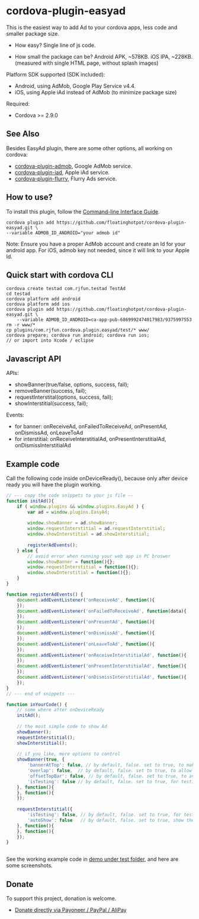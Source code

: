 # cordova-plugin-easyad #

This is the easiest way to add Ad to your cordova apps, less code and smaller package size. 

* How easy? 
Single line of js code.

* How small the package can be? 
Android APK, ~578KB. iOS IPA, ~228KB. (measured with single HTML page, without splash images)

Platform SDK supported (SDK included):
* Android, using AdMob, Google Play Service v4.4.
* iOS, using Apple iAd instead of AdMob (to minimize package size)

Required:
* Cordova >= 2.9.0

## See Also ##
Besides EasyAd plugin, there are some other options, all working on cordova:
* [cordova-plugin-admob](https://github.com/floatinghotpot/cordova-plugin-admob), Google AdMob service. 
* [cordova-plugin-iad](https://github.com/floatinghotpot/cordova-plugin-iad), Apple iAd service. 
* [cordova-plugin-flurry](https://github.com/floatinghotpot/cordova-plugin-flurry), Flurry Ads service.

## How to use? ##
To install this plugin, follow the [Command-line Interface Guide](http://cordova.apache.org/docs/en/edge/guide_cli_index.md.html#The%20Command-line%20Interface).

    cordova plugin add https://github.com/floatinghotpot/cordova-plugin-easyad.git \
    --variable ADMOB_ID_ANDROID="your admob id"

Note: 
Ensure you have a proper AdMob account and create an Id for your android app. For iOS, admob key not needed, since it will link to your Apple Id.

## Quick start with cordova CLI ##
    cordova create testad com.rjfun.testad TestAd
    cd testad
    cordova platform add android
    cordova platform add ios
    cordova plugin add https://github.com/floatinghotpot/cordova-plugin-easyad.git \
    	--variable ADMOB_ID_ANDROID=ca-app-pub-6869992474017983/9375997553
    rm -r www/*
    cp plugins/com.rjfun.cordova.plugin.easyad/test/* www/
    cordova prepare; cordova run android; cordova run ios;
    // or import into Xcode / eclipse

## Javascript API ##

APIs:
- showBanner(true/false, options, success, fail);
- removeBanner(success, fail);
- requestInterstital(options, success, fail);
- showInterstitial(success, fail);

Events: 
- for banner: onReceiveAd, onFailedToReceiveAd, onPresentAd, onDismissAd, onLeaveToAd
- for interstitial: onReceiveInterstitialAd, onPresentInterstitialAd, onDismissInterstitialAd

## Example code ##
Call the following code inside onDeviceReady(), because only after device ready you will have the plugin working.
```javascript
// --- copy the code snippets to your js file --
function initAd(){
	if ( window.plugins && window.plugins.EasyAd ) {
		var ad = window.plugins.EasyAd;
		
		window.showBanner = ad.showBanner;
		window.requestInterstitial = ad.requestInterstitial;
		window.showInterstitial = ad.showInterstitial;
		
		registerAdEvents();
	} else {
		// avoid error when running your web app in PC broswer
		window.showBanner = function(){};
		window.requestInterstitial = function(){};
		window.showInterstitial = function(){};
	}
}

function registerAdEvents() {
	document.addEventListener('onReceiveAd', function(){
	});
	document.addEventListener('onFailedToReceiveAd', function(data){
	});
	document.addEventListener('onPresentAd', function(){
	});
	document.addEventListener('onDismissAd', function(){
	});
	document.addEventListener('onLeaveToAd', function(){
	});
	document.addEventListener('onReceiveInterstitialAd', function(){
    });
	document.addEventListener('onPresentInterstitialAd', function(){
    });
	document.addEventListener('onDismissInterstitialAd', function(){
    });
}
// --- end of snippets ---

function inYourCode() {
	// some where after onDeviceReady
	initAd();
	
	// the most simple code to show Ad
	showBanner();
	requestInterstitial();
	showInterstitial();
	
	// if you like, more options to control
	showBanner(true, {
	    'bannerAtTop': false, // by default, false. set to true, to make banner at top
	    'overlap': false,  // by default, false. set to true, to allow banner view overlap web content
	    'offsetTopBar': false, // by default, false. set to true, to avoid ios 7 status bar overlap
	    'isTesting': false // by default, false. set to true, for testing purpose
	}, function(){
	}, function(){
	});
	
	requestInterstitial({ 
		'isTesting': false,	// by default, false. set to true, for testing purpose.
		'autoShow': false	// by default, false. set to true, show the Ad once ad resource loaded.
	}, function(){
	}, function(){
	});
}
	
```

See the working example code in [demo under test folder](test/index.html), and here are some screenshots.
 
## Donate ##
 To support this project, donation is welcome.  
* [Donate directly via Payoneer / PayPal / AliPay](http://floatinghotpot.github.io/#donate)


